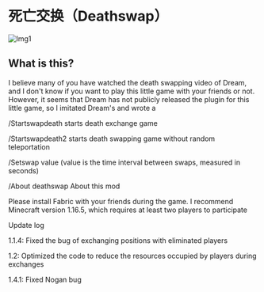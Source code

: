 # 死亡交换（Deathswap）
![Img1](https://mod.3dmgame.com/static/upload/logo/croppedImg_65f98ebf4f8e2.jpg)

## What is this?
<p>I believe many of you have watched the death swapping video of Dream, and I don't know if you want to play this little game with your friends or not. However, it seems that Dream has not publicly released the plugin for this little game, so I imitated Dream's and wrote a
<p>/Startswapdeath starts death exchange game</p>
<p>/Startswapdeath2 starts death swapping game without random teleportation</p>
<p>/Setswap value (value is the time interval between swaps, measured in seconds)</p>
<p>/About deathswap About this mod</p>
<p>Please install Fabric with your friends during the game. I recommend Minecraft version 1.16.5, which requires at least two players to participate</p>

<p>Update log</p>
<p>1.1.4: Fixed the bug of exchanging positions with eliminated players</p>
<p>1.2: Optimized the code to reduce the resources occupied by players during exchanges</p>
<p>1.4.1: Fixed Nogan bug</p>
